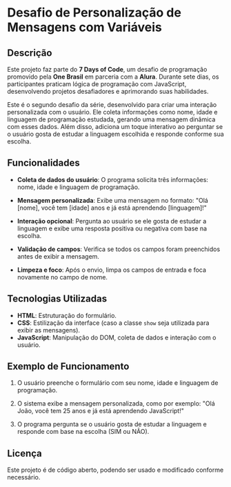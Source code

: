 # Desafio de Personalização de Mensagens com Variáveis

## Descrição

Este projeto faz parte do **7 Days of Code**, um desafio de programação promovido pela **One Brasil** em parceria com a **Alura**. Durante sete dias, os participantes praticam lógica de programação com JavaScript, desenvolvendo projetos desafiadores e aprimorando suas habilidades.

Este é o segundo desafio da série, desenvolvido para criar uma interação personalizada com o usuário. Ele coleta informações como nome, idade e linguagem de programação estudada, gerando uma mensagem dinâmica com esses dados. Além disso, adiciona um toque interativo ao perguntar se o usuário gosta de estudar a linguagem escolhida e responde conforme sua escolha.

## Funcionalidades

- **Coleta de dados do usuário**: O programa solicita três informações: nome, idade e linguagem de programação.
- **Mensagem personalizada**: Exibe uma mensagem no formato: "Olá [nome], você tem [idade] anos e já está aprendendo [linguagem]!"


- **Interação opcional**: Pergunta ao usuário se ele gosta de estudar a linguagem e exibe uma resposta positiva ou negativa com base na escolha.
- **Validação de campos**: Verifica se todos os campos foram preenchidos antes de exibir a mensagem.
- **Limpeza e foco**: Após o envio, limpa os campos de entrada e foca novamente no campo de nome.

## Tecnologias Utilizadas

- **HTML**: Estruturação do formulário.
- **CSS**: Estilização da interface (caso a classe `show` seja utilizada para exibir as mensagens).
- **JavaScript**: Manipulação do DOM, coleta de dados e interação com o usuário.

## Exemplo de Funcionamento

1. O usuário preenche o formulário com seu nome, idade e linguagem de programação.
2. O sistema exibe a mensagem personalizada, como por exemplo: "Olá João, você tem 25 anos e já está aprendendo JavaScript!"


3. O programa pergunta se o usuário gosta de estudar a linguagem e responde com base na escolha (SIM ou NÃO).

## Licença

Este projeto é de código aberto, podendo ser usado e modificado conforme necessário.


